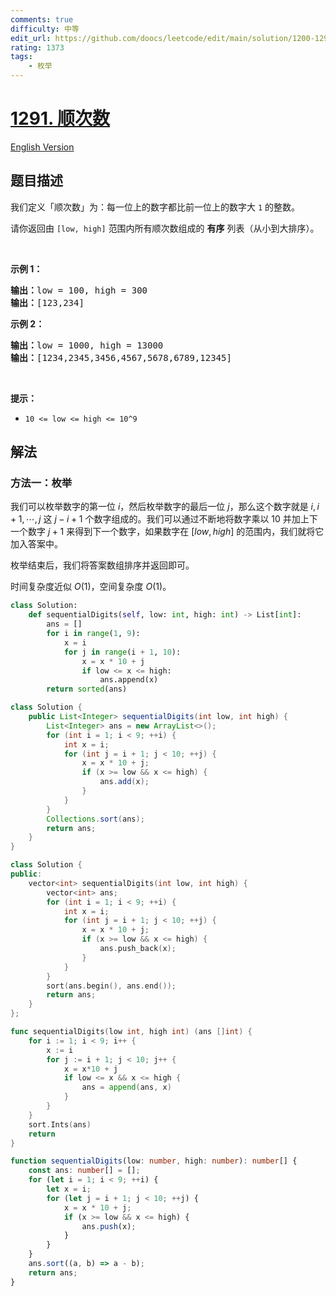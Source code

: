 ```yaml
---
comments: true
difficulty: 中等
edit_url: https://github.com/doocs/leetcode/edit/main/solution/1200-1299/1291.Sequential%20Digits/README.md
rating: 1373
tags:
    - 枚举
---
```


# [1291. 顺次数](https://leetcode.cn/problems/sequential-digits)

[English Version](/solution/1200-1299/1291.Sequential%20Digits/README_EN.md)

## 题目描述

<!-- 这里写题目描述 -->

<p>我们定义「顺次数」为：每一位上的数字都比前一位上的数字大 <code>1</code> 的整数。</p>

<p>请你返回由&nbsp;<code>[low, high]</code>&nbsp;范围内所有顺次数组成的 <strong>有序</strong> 列表（从小到大排序）。</p>

<p>&nbsp;</p>

<p><strong>示例 1：</strong></p>

<pre><strong>输出：</strong>low = 100, high = 300
<strong>输出：</strong>[123,234]
</pre>

<p><strong>示例 2：</strong></p>

<pre><strong>输出：</strong>low = 1000, high = 13000
<strong>输出：</strong>[1234,2345,3456,4567,5678,6789,12345]
</pre>

<p>&nbsp;</p>

<p><strong>提示：</strong></p>

<ul>
	<li><code>10 &lt;= low &lt;= high &lt;= 10^9</code></li>
</ul>

## 解法

### 方法一：枚举

我们可以枚举数字的第一位 $i$，然后枚举数字的最后一位 $j$，那么这个数字就是 $i,i+1,\cdots,j$ 这 $j-i+1$ 个数字组成的。我们可以通过不断地将数字乘以 $10$ 并加上下一个数字 $j+1$ 来得到下一个数字，如果数字在 $[low, high]$ 的范围内，我们就将它加入答案中。

枚举结束后，我们将答案数组排序并返回即可。

时间复杂度近似 $O(1)$，空间复杂度 $O(1)$。

<!-- tabs:start -->

```python
class Solution:
    def sequentialDigits(self, low: int, high: int) -> List[int]:
        ans = []
        for i in range(1, 9):
            x = i
            for j in range(i + 1, 10):
                x = x * 10 + j
                if low <= x <= high:
                    ans.append(x)
        return sorted(ans)
```

```java
class Solution {
    public List<Integer> sequentialDigits(int low, int high) {
        List<Integer> ans = new ArrayList<>();
        for (int i = 1; i < 9; ++i) {
            int x = i;
            for (int j = i + 1; j < 10; ++j) {
                x = x * 10 + j;
                if (x >= low && x <= high) {
                    ans.add(x);
                }
            }
        }
        Collections.sort(ans);
        return ans;
    }
}
```

```cpp
class Solution {
public:
    vector<int> sequentialDigits(int low, int high) {
        vector<int> ans;
        for (int i = 1; i < 9; ++i) {
            int x = i;
            for (int j = i + 1; j < 10; ++j) {
                x = x * 10 + j;
                if (x >= low && x <= high) {
                    ans.push_back(x);
                }
            }
        }
        sort(ans.begin(), ans.end());
        return ans;
    }
};
```

```go
func sequentialDigits(low int, high int) (ans []int) {
	for i := 1; i < 9; i++ {
		x := i
		for j := i + 1; j < 10; j++ {
			x = x*10 + j
			if low <= x && x <= high {
				ans = append(ans, x)
			}
		}
	}
	sort.Ints(ans)
	return
}
```

```ts
function sequentialDigits(low: number, high: number): number[] {
    const ans: number[] = [];
    for (let i = 1; i < 9; ++i) {
        let x = i;
        for (let j = i + 1; j < 10; ++j) {
            x = x * 10 + j;
            if (x >= low && x <= high) {
                ans.push(x);
            }
        }
    }
    ans.sort((a, b) => a - b);
    return ans;
}
```

<!-- tabs:end -->

<!-- end -->
